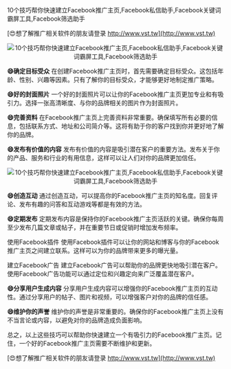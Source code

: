 10个技巧帮你快速建立Facebook推广主页,Facebook私信助手,Facebook关键词霸屏工具,Facebook筛选助手

[😍想了解推广相关软件的朋友请登录 http://www.vst.tw](http://www.vst.tw)

 <center><img src="https://vst.tw/MP4/tuiguang/png/8.png" alt="10个技巧帮你快速建立Facebook推广主页,Facebook私信助手,Facebook关键词霸屏工具,Facebook筛选助手"></center>

**😄确定目标受众**
在创建Facebook推广主页时，首先需要确定目标受众。这包括年龄、性别、兴趣等因素。只有了解你的目标受众，才能够更好地制定推广策略。

**😄好的封面照片**
一个好的封面照片可以让你的Facebook推广主页更加专业和有吸引力。选择一张高清晰度、与你的品牌相关的图片作为封面照片。

**😄完善资料**
在Facebook推广主页上完善资料非常重要。确保填写所有必要的信息，包括联系方式、地址和公司简介等。这将有助于你的客户找到你并更好地了解你的品牌。

**😄发布有价值的内容**
发布有价值的内容是吸引潜在客户的重要方法。发布关于你的产品、服务和行业的有用信息，这样可以让人们对你的品牌更加信任。

 <center><img src="https://vst.tw/MP4/tuiguang/png/5.png" alt="10个技巧帮你快速建立Facebook推广主页,Facebook私信助手,Facebook关键词霸屏工具,Facebook筛选助手"></center>

**😄创造互动**
通过创造互动，可以提高你的Facebook推广主页的知名度。回复评论、发布有趣的问答和互动游戏等都是有效的方法。

**😄定期发布**
定期发布内容是保持你的Facebook推广主页活跃的关键。确保你每周至少发布几篇文章或帖子，并在重要节日或促销时增加发布频率。

使用Facebook插件
使用Facebook插件可以让你的网站和博客与你的Facebook推广主页之间建立联系。这样可以为你的品牌带来更多的曝光量。

建立Facebook广告
建立Facebook广告可以帮助你的品牌更快地吸引潜在客户。使用Facebook广告功能可以通过定位和兴趣定向来广泛覆盖潜在客户。

**😄分享用户生成内容**
分享用户生成内容可以增强你的Facebook推广主页的互动性。通过分享用户的帖子、图片和视频，可以增强客户对你的品牌的信任感。

**😄维护你的声誉**
维护你的声誉是非常重要的。确保你的Facebook推广主页上没有不当言论或内容，以避免对你的品牌造成负面影响。

总之，以上这些技巧可以帮助你快速建立一个有吸引力的Facebook推广主页。记住，一个好的Facebook推广主页需要不断维护和更新。

[😍想了解推广相关软件的朋友请登录 http://www.vst.tw](http://www.vst.tw)



